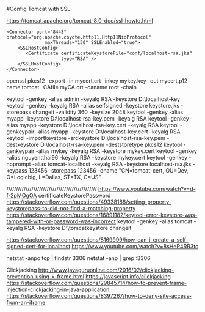  #Config Tomcat with SSL

   https://tomcat.apache.org/tomcat-8.0-doc/ssl-howto.html
 
   <!-- NTT config SSL/TLS -->
    <Connector port="8443" protocol="org.apache.coyote.http11.Http11NioProtocol"
                  maxThreads="150" SSLEnabled="true">
        <SSLHostConfig>
           <Certificate certificateKeystoreFile="conf/localhost-rsa.jks"
                        type="RSA" />
        </SSLHostConfig>
    </Connector>
    
    
openssl pkcs12 -export -in mycert.crt -inkey mykey.key -out mycert.p12 -name tomcat -CAfile myCA.crt -caname root -chain

keytool -genkey -alias admin -keyalg RSA -keystore D:\localhost-key
keytool -genkey -keyalg RSA -alias selfsigned -keystore keystore.jks -storepass changeit -validity 360 -keysize 2048
keytool -genkey -alias myapp -keystore D:\localhost-rsa-key.pem -keyalg RSA
keytool -genkey -alias myapp -keystore D:\localhost-rsa-key.cert -keyalg RSA
keytool -genkeypair -alias myapp -keystore D:\localhost-key.cert -keyalg RSA
keytool -importkeystore -srckeystore D:\localhost-rsa-key.pem -destkeystore D:\localhost-rsa-key.pem -deststoretype pkcs12
keytool -genkeypair -alias mykey -keyalg RSA -keystore mykey.cert
keytool -genkey -alias nguyentthai96 -keyalg RSA -keystore mykey.cert
keytool -genkey -noprompt -alias tomcat-localhost -keyalg RSA -keystore localhost-rsa.jks -keypass 123456 -storepass 123456 -dname "CN=tomcat-cert, OU=Dev, O=Logicbig, L=Dallas, ST=TX, C=US"

///////////////////////////////////////////////
https://www.youtube.com/watch?v=d-f-2pMOgOA
<Connector port="443" protocol="org.apache.coyote.http11.Http11NioProtocol"
               maxThreads="150" SSLEnabled="true" scheme="https" secure="true"
               defaultSSLHostConfigName="abcde.xyz-informatik.de">
        <SSLHostConfig hostName="abcde.xyz-informatik.de">
        <Certificate certificateFile="conf/ssl/abcde.xyz-informatik.de/domain.crt"
                     certificateChainFile="conf/ssl/abcde.xyz-informatik.de/chain.crt"
                     certificateKeyFile="conf/ssl/abcde.xyz-informatik.de/domain.key"
                     certificateKeyPassword=""
                     certificateKeyAlias=""
                     type="RSA" />
</Connector>
certificateKeystorePassword
https://stackoverflow.com/questions/49338188/setting-property-keystorepass-to-did-not-find-a-matching-property
https://stackoverflow.com/questions/16891182/keytool-error-keystore-was-tampered-with-or-password-was-incorrect
keytool -genkey -alias tomcat -keyalg RSA -keystore D:\tomcatkeystore 
changeit

https://stackoverflow.com/questions/8169999/how-can-i-create-a-self-signed-cert-for-localhost
https://www.youtube.com/watch?v=8sHeP4RR3tc

netstat -anpo tcp | findstr 3306
netstat -anp | grep :3306


Clickjacking 
http://www.javaguruonline.com/2016/02/clickjacking-prevention-using-x-frame.html
https://javascript.info/clickjacking
https://stackoverflow.com/questions/29845714/how-to-prevent-frame-injection-clickjacking-in-java-application
https://stackoverflow.com/questions/8397267/how-to-deny-site-access-from-an-iframe